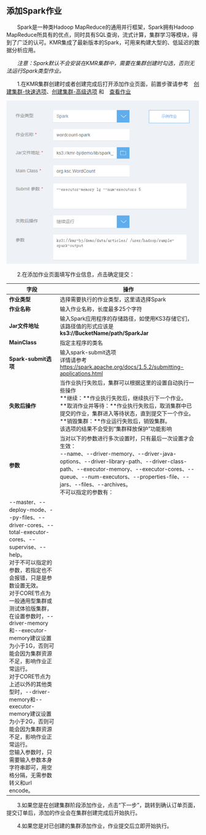 ## 添加Spark作业

　　Spark是一种类Hadoop MapReduce的通用并行框架，Spark拥有Hadoop MapReduce所具有的优点，同时具有SQL查询，流式计算，集群学习等模块，得到了广泛的认可。KMR集成了最新版本的Spark，可用来构建大型的、低延迟的数据分析应用。
  
　　*注意：Spark默认不会安装在KMR集群中，需要在集群创建时勾选，否则无法运行Spark类型作业。*
  
　　1.在KMR集群创建时或者创建完成后打开添加作业页面，前置步骤请参考　[创建集群-快速选项](chuang_jian_ji_qun_kuai_su_xuan_xiang.md)、[创建集群-高级选项](chuang_jian_ji_qun_gao_ji_xuan_xiang.md) 和　[查看作业](zuo_ye_xiang_qing.md)

![spark](./images/spark.png)

　　2.在添加作业页面填写作业信息，点击确定提交：

 | 字段 | 操作 |
| -- | -- |
| **作业类型** | 选择需要执行的作业类型，这里请选择Spark |
| **作业名称** | 输入作业名称，长度最多25个字符 |
| **Jar文件地址** | 输入Spark应用程序的存储路径，如使用KS3存储它们，该路径值的形式应该是<br>**ks3://BucketName/path/SparkJar**|
| **MainClass** | 指定主程序的类名|
| **Spark-submit选项** | 输入spark-submit选项<br>详情请参考<br>https://spark.apache.org/docs/1.5.2/submitting-applications.html|
| **失败后操作** | 当作业执行失败后，集群可以根据这里的设置自动执行一些操作<br> **继续：**作业执行失败后，继续执行下一个作业。<br>**取消作业并等待：**作业执行失败后，取消集群中已提交的作业，集群进入等待状态，直到提交下一个作业。<br>**销毁集群：**作业运行失败后，销毁集群。<br>该选项的结果不会受到“集群释放保护”功能影响 | 
| **参数** | 当对以下的参数进行多次设置时，只有最后一次设置才会生效：<br>--name、--driver-memory、--driver-java-options、--driver-library-path、--driver-class-path、--executor-memory、--executor-cores、--queue、--num-executors、--properties-file、--jars、--files、--archives。<br>不可以指定的参数有：<br>
--master、--deploy-mode、--py-files、--driver-cores、--total-executor-cores、--supervise、--help。<br>对于不可以指定的参数，若指定也不会报错，只是是参数设置无效。<br>对于CORE节点为一般通用型集群或测试体验版集群，在设置参数时，--driver-memory和--executor-memory建议设置为小于1G，否则可能会因为集群资源不足，影响作业正常运行。<br>对于CORE节点为上述以外的其他类型时，--driver-memory和--executor-memory建议设置为小于2G，否则可能会因为集群资源不足，影响作业正常运行。<br>您输入参数时，只需要输入参数本身字符串即可，用空格分隔，无需参数转义和url encode。|

　　3.如果您是在创建集群阶段添加作业，点击“下一步”，跳转到确认订单页面，提交订单后，添加的作业会在集群创建完成后开始执行。

　　4.如果您是对已创建的集群添加作业，作业提交后立即开始执行。